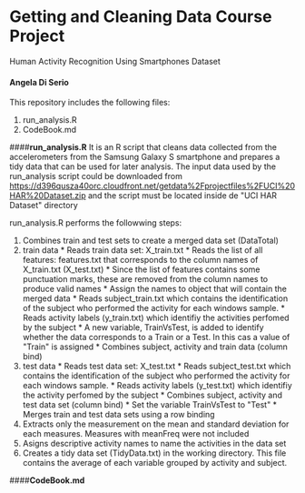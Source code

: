 # Getting and Cleaning Data Course Project
Human Activity Recognition Using Smartphones Dataset
#### Angela Di Serio

This repository includes the following files:
 1.  run_analysis.R
 2.  CodeBook.md

 
 
####**run_analysis.R**
It is an R script that cleans data collected from the accelerometers from the Samsung Galaxy S 
smartphone and prepares a tidy data that can be used for later analysis.
The input data used by the run_analysis script could be downloaded from 
https://d396qusza40orc.cloudfront.net/getdata%2Fprojectfiles%2FUCI%20HAR%20Dataset.zip 
and the script must be located inside de "UCI HAR Dataset" directory

run_analysis.R performs the followwing steps:
 1. Combines train and test sets to create a merged data set (DataTotal)
   1. train data
     * Reads train data set: X_train.txt 
     * Reads the list of all features: features.txt that corresponds to the column names of X_train.txt (X_test.txt)
     * Since the list of features contains some punctuation marks, these are removed from the column names to produce valid names 
     * Assign the names to object that will contain the merged data 
	 * Reads subject_train.txt which contains the identification of the subject who performed the activity for each windows sample.
	 * Reads activity labels (y_train.txt) which identifiy the activities perfomed by the subject
     * A new variable, TrainVsTest,  is added to identify whether the data corresponds to  a Train or a Test. In this cas a value of "Train" is assigned
     * Combines subject, activity and train data (column bind)
   2. test data 
	 * Reads test data set: X_test.txt 
	 * Reads subject_test.txt which contains the identification of the subject who performed the activity for each windows sample.
     * Reads activity labels (y_test.txt) which identifiy the activity perfomed by the subject
     * Combines subject, activity and test data set (column bind)
	 * Set the variable TrainVsTest to "Test"
     * Merges train and test data sets using  a row binding  
 2. Extracts only the measurement on the mean and standard deviation for each measures. Measures with meanFreq were not included
 3. Asigns descriptive activity names to name the activities in the data set
 4. Creates a tidy data set (TidyData.txt) in the working directory. This file contains the average of each variable grouped by activity and subject.
 
####**CodeBook.md**